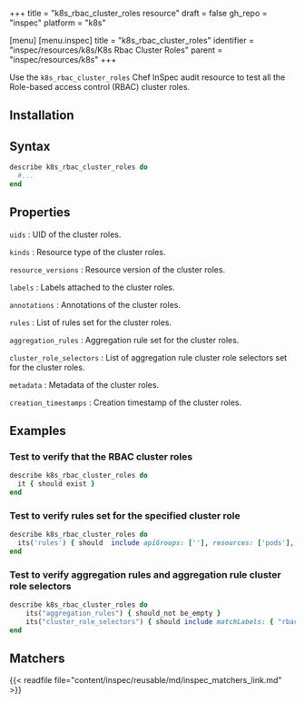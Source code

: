 +++
title = "k8s_rbac_cluster_roles resource"
draft = false
gh_repo = "inspec"
platform = "k8s"

[menu]
  [menu.inspec]
    title = "k8s_rbac_cluster_roles"
    identifier = "inspec/resources/k8s/K8s Rbac Cluster Roles"
    parent = "inspec/resources/k8s"
+++

Use the `k8s_rbac_cluster_roles` Chef InSpec audit resource to test all the Role-based access control (RBAC) cluster roles.

## Installation

## Syntax

```ruby
describe k8s_rbac_cluster_roles do
  #...
end
```

## Properties

`uids`
: UID of the cluster roles.

`kinds`
: Resource type of the cluster roles.

`resource_versions`
: Resource version of the cluster roles.

`labels`
: Labels attached to the cluster roles.

`annotations`
: Annotations of the cluster roles.

`rules`
: List of rules set for the cluster roles.

`aggregation_rules`
: Aggregation rule set for the cluster roles.

`cluster_role_selectors`
: List of aggregation rule cluster role selectors set for the cluster roles.

`metadata`
: Metadata of the cluster roles.

`creation_timestamps`
: Creation timestamp of the cluster roles.

## Examples

### Test to verify that the RBAC cluster roles

```ruby
describe k8s_rbac_cluster_roles do
  it { should exist }
end
```

### Test to verify rules set for the specified cluster role

```ruby
describe k8s_rbac_cluster_roles do
  its('rules') { should  include apiGroups: [''], resources: ['pods'], verbs: ['get', 'list', 'watch'] }
end
```

### Test to verify aggregation rules and aggregation rule cluster role selectors

```ruby
describe k8s_rbac_cluster_roles do
    its("aggregation_rules") { should_not be_empty }
    its("cluster_role_selectors") { should include matchLabels: { "rbac.example.com/aggregate-to-monitoring": 'true' }  }
end
```

## Matchers

{{< readfile file="content/inspec/reusable/md/inspec_matchers_link.md" >}}

